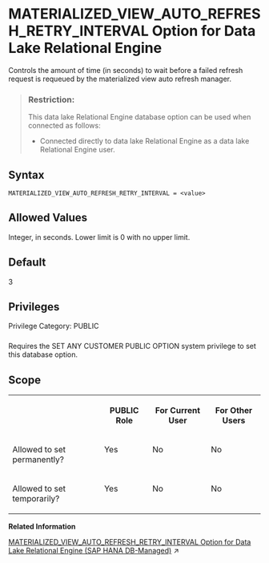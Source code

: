 <!-- loio054a74ba291840e7bb01d3bc9588f1a2 -->

# MATERIALIZED\_VIEW\_AUTO\_REFRESH\_RETRY\_INTERVAL Option for Data Lake Relational Engine

Controls the amount of time \(in seconds\) to wait before a failed refresh request is requeued by the materialized view auto refresh manager.



> ### Restriction:  
> This data lake Relational Engine database option can be used when connected as follows:
> 
> -   Connected directly to data lake Relational Engine as a data lake Relational Engine user.



<a name="loio054a74ba291840e7bb01d3bc9588f1a2__mv_auto_refresh_interval_syntax1"/>

## Syntax

```
MATERIALIZED_VIEW_AUTO_REFRESH_RETRY_INTERVAL = <value>
```



<a name="loio054a74ba291840e7bb01d3bc9588f1a2__mv_auto_refresh_interval_values1"/>

## Allowed Values

Integer, in seconds. Lower limit is 0 with no upper limit.



<a name="loio054a74ba291840e7bb01d3bc9588f1a2__mv_auto_refresh_interval_default1"/>

## Default

3



<a name="loio054a74ba291840e7bb01d3bc9588f1a2__mv_auto_refresh_interval_priv1"/>

## Privileges

Privilege Category: PUBLIC



### 

Requires the SET ANY CUSTOMER PUBLIC OPTION system privilege to set this database option.



<a name="loio054a74ba291840e7bb01d3bc9588f1a2__mv_auto_refresh_interval_scope1"/>

## Scope


<table>
<tr>
<th valign="top">

 



</th>
<th valign="top">

PUBLIC Role



</th>
<th valign="top">

For Current User



</th>
<th valign="top">

For Other Users



</th>
</tr>
<tr>
<td valign="top">

Allowed to set permanently?



</td>
<td valign="top">

Yes



</td>
<td valign="top">

No



</td>
<td valign="top">

No



</td>
</tr>
<tr>
<td valign="top">

Allowed to set temporarily?



</td>
<td valign="top">

Yes



</td>
<td valign="top">

No



</td>
<td valign="top">

No



</td>
</tr>
</table>

**Related Information**  


[MATERIALIZED_VIEW_AUTO_REFRESH_RETRY_INTERVAL Option for Data Lake Relational Engine (SAP HANA DB-Managed)](https://help.sap.com/viewer/a898e08b84f21015969fa437e89860c8/2023_2_QRC/en-US/01b1d2db6b4441a2a33b49e83e17187e.html "Controls the amount of time (in seconds) to wait before a failed refresh request is requeued by the materialized view auto refresh manager.") :arrow_upper_right:

